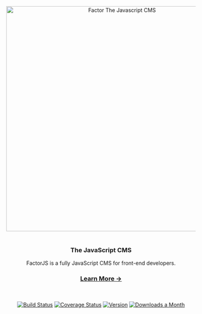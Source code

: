 <div align="center">
  <img src="https://i.imgur.com/Wv8kPKL.jpg" width="600px"  alt="Factor The Javascript CMS">
</div>

<br />

<div align="center">
  <h3>The JavaScript CMS</h3>
  <p>FactorJS is a fully JavaScript CMS for front-end developers.</p>
</div>
 
<div align="center">
  <h3>
    <a href="https://factor.dev">
      Learn More &rarr;
    </a>
  </h3>
</div>

<br/>
<br/>
<div align="center">
  <a href="https://circleci.com/gh/fiction-com/factor"><img src="https://badgen.net/circleci/github/fiction-com/factor/development" alt="Build Status"></a>  
  <a href="https://codecov.io/gh/fiction-com/factor"><img src="https://badgen.net/codecov/c/github/fiction-com/factor/development" alt="Coverage Status"></a>
  <a href="https://www.npmjs.com/package/@factor/core"><img src="https://badgen.net/npm/v/@factor/core" alt="Version"></a>
  <a href="https://www.npmjs.com/package/@factor/core"><img src="https://badgen.net/npm/dm/@factor/core" alt="Downloads a Month"></a>
 </div>
